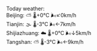 Today weather:  
Beijing: ⛅️  🌡️+0°C 🌬️↙0km/h  
Tianjin: 🌫  🌡️-3°C 🌬️←7km/h  
Shijiazhuang: ☁️ 🌡️+0°C 🌬️↓5km/h  
Tangshan: ⛅️  🌡️-3°C 🌬️←9km/h  
